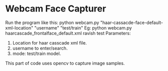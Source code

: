 Webcam Face Capturer
====================

Run the program like this:
python webcam.py "haar-cassacde-face-default-xml-location" "username" "test/train"
Eg: python webcam.py haarcascade_frontalface_default.xml ravish test
Parameters:
1) Location for haar casscade xml file.
2) username to enter/search.
3) mode: test/train model.

This part of code uses opencv to capture image samples.